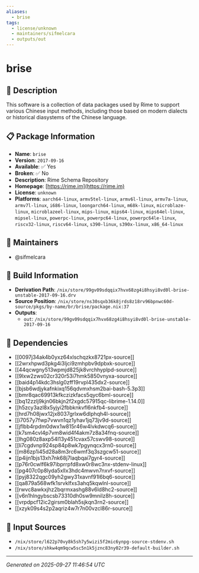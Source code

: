 ```yaml
---
aliases:
  - brise
tags:
  - license/unknown
  - maintainers/sifmelcara
  - outputs/out
---
```


# brise

## 📝 Description

This software is a collection of data packages used by Rime
to support various Chinese input methods, including those based on
modern dialects or historical diasystems of the Chinese language.


## 📋 Package Information

- **Name**: `brise`
- **Version**: `2017-09-16`
- **Available**: ✅ Yes
- **Broken**: ✅ No
- **Description**: Rime Schema Repository
- **Homepage**: [https://rime.im](https://rime.im)
- **License**: `unknown`
- **Platforms**: `aarch64-linux`, `armv5tel-linux`, `armv6l-linux`, `armv7a-linux`, `armv7l-linux`, `i686-linux`, `loongarch64-linux`, `m68k-linux`, `microblaze-linux`, `microblazeel-linux`, `mips-linux`, `mips64-linux`, `mips64el-linux`, `mipsel-linux`, `powerpc-linux`, `powerpc64-linux`, `powerpc64le-linux`, `riscv32-linux`, `riscv64-linux`, `s390-linux`, `s390x-linux`, `x86_64-linux`
## 👥 Maintainers

- @sifmelcara


## 🔧 Build Information

- **Derivation Path**: `/nix/store/99gv09sdqqix7hvx68zg4i8hsyi8vd0l-brise-unstable-2017-09-16.drv`
- **Source Position**: `/nix/store/ns30sqxb36k8jrds8z18rv96bpnwc60d-source/pkgs/by-name/br/brise/package.nix:37`
- **Outputs**:
  - `out`:  `/nix/store/99gv09sdqqix7hvx68zg4i8hsyi8vd0l-brise-unstable-2017-09-16`

## 🔗 Dependencies

- [[0097j34ak4b0yxz64xlschqzkx8721px-source]]
- [[2wrxhpwd3pkg4i3ljci9zmhpbv9dpbxk-source]]
- [[44qcwgny513wpmjd825jk8vrchhyplpd-source]]
- [[9lxw2zws02cr320r53i7hmk5850vnyxa-source]]
- [[baid4p14kdc3hslg0zff19rvpl435dx2-source]]
- [[bjsb6wdjykafnkixq156qdvmxhsm2bai-bash-5.3p3]]
- [[bmr8qac69913kfkczizkfacs5qyc6bml-source]]
- [[bq12zzlj9kjn06bkjn2f2xgdc57915qc-librime-1.14.0]]
- [[h5zcy3azl8x5yjyi2fbbknkvfl6nkfb4-source]]
- [[hrd7h08jwx12jx8037grlxw6dlphqh4l-source]]
- [[i7057y7fwp7vwvn1qz1yhav1jq73jv9d-source]]
- [[jflbb4rpdm0dwx1w815r46w4lvkdwcq6-source]]
- [[k7sm4cvl4p7vm8wid4f4akm7z8a34fnq-source]]
- [[lhg080z8axp54l13y451cvax57cswv98-source]]
- [[li7cgdvnp924sp84p8wk7pgynqcx3rn0-source]]
- [[m86zp1i45d28a8m3rc6wmf3q3szgcw51-source]]
- [[p4ijn1bjs13xh7nk68j7laqbqai7gyr4-source]]
- [[p76r0cwlf6k97ibprrpfd8xw0r8wc3nx-stdenv-linux]]
- [[pg407c0p8lyda5xllx3hdc4mwvn7nxvf-source]]
- [[pyj8322qgc09yh2gwy31xavnf91l6bq6-source]]
- [[qa879a568wfk1srvklfxs3ahq5kqwlnl-source]]
- [[rwvc8awkxjhz2bqrmxashg88v6ld8hc2-source]]
- [[v6n1hlngybscsb73310dh0sw9mnilz8h-source]]
- [[vrpdpcf12ic2girsm0blah5sjkqn3rn2-source]]
- [[xzyk09s4s2p2aqriz4w7r7n00vzcl86r-source]]

## 📁 Input Sources

- `/nix/store/l622p70vy8k5sh7y5wizi5f2mic6ynpg-source-stdenv.sh`
- `/nix/store/shkw4qm9qcw5sc5n1k5jznc83ny02r39-default-builder.sh`

---
*Generated on 2025-09-27 11:46:54 UTC*
